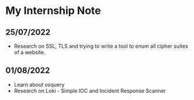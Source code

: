 # My Internship Note

## 25/07/2022
- Research on SSL, TLS and trying to write a tool to enum all cipher suites of a website.

## 01/08/2022
- Learn about osquery
- Research on Loki - Simple IOC and Incident Response Scanner
